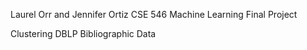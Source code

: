 Laurel Orr and Jennifer Ortiz
CSE 546 Machine Learning Final Project

Clustering DBLP Bibliographic Data
